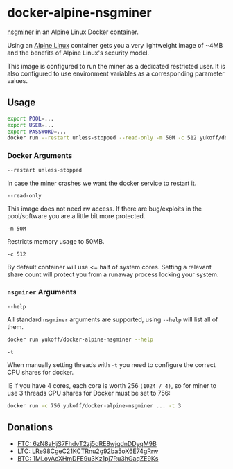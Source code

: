 # docker-alpine-nsgminer
[nsgminer](https://github.com/ghostlander/nsgminer) in an Alpine Linux Docker container.

Using an [Alpine Linux](https://www.alpinelinux.org/) container gets you a very lightweight image of ~4MB and the benefits of Alpine Linux's security model.

This image is configured to run the miner as a dedicated restricted user. It is also configured to use environment variables as a corresponding parameter values.

## Usage

```bash
export POOL=...
export USER=...
export PASSWORD=...
docker run --restart unless-stopped --read-only -m 50M -c 512 yukoff/docker-alpine-nsgminer --neoscrypt -o ${POOL} -u ${USER} -p ${PASSWORD}
```

### Docker Arguments

`--restart unless-stopped`

In case the miner crashes we want the docker service to restart it.

`--read-only`

This image does not need rw access. If there are bug/exploits in the pool/software you are a little bit more protected.

`-m 50M`

Restricts memory usage to 50MB.

`-c 512`

By default container will use <= half of system cores. Setting a relevant share count will protect you from a runaway process locking your system.

### `nsgminer` Arguments

`--help`

All standard `nsgminer` arguments are supported, using `--help` will list all of them.

```bash
docker run yukoff/docker-alpine-nsgminer --help
```

`-t`

When manually setting threads with `-t` you need to configure the correct CPU shares for docker.

IE if you have 4 cores, each core is worth 256 `(1024 / 4)`, so for miner to use 3 threads CPU shares for Docker must be set to 756:

```bash
docker run -c 756 yukoff/docker-alpine-nsgminer ... -t 3
```

## Donations

* [FTC: 6zN8aHjS7FhdvT2zj5dRE8wjqdnDDyqM9B](feathercoin:6zN8aHjS7FhdvT2zj5dRE8wjqdnDDyqM9B)
* [LTC: LRe98CgeC21KCTRnu2g92ba5oX6E74gRrw](litecoin:LRe98CgeC21KCTRnu2g92ba5oX6E74gRrw)
* [BTC: 1MLovAcXHmDFE9u3Kz1pj7Ru3hGaqZE9Ks](bitcoin:1MLovAcXHmDFE9u3Kz1pj7Ru3hGaqZE9Ks)
